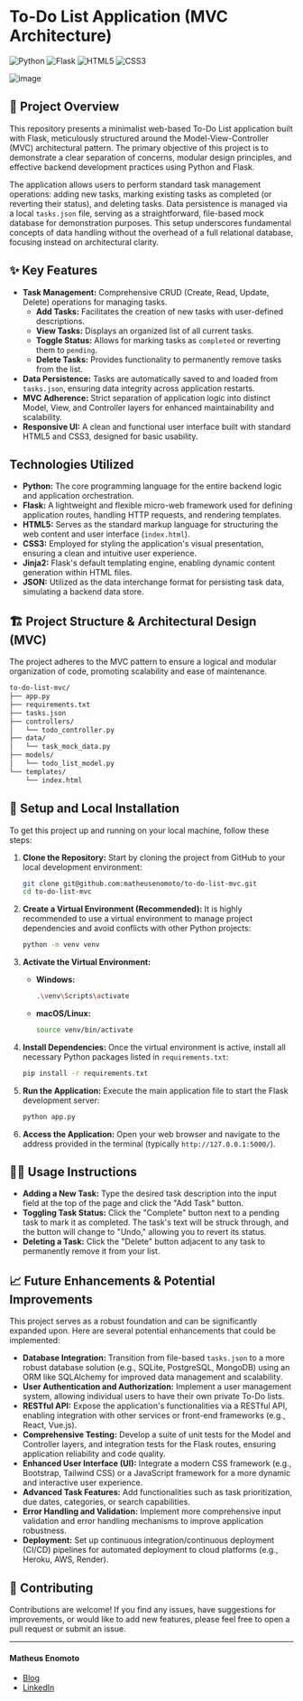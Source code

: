 # To-Do List Application (MVC Architecture)

![Python](https://img.shields.io/badge/Python-3.9%2B-blue?style=for-the-badge&logo=python&logoColor=white)
![Flask](https://img.shields.io/badge/Flask-2.3%2B-black?style=for-the-badge&logo=flask&logoColor=white)
![HTML5](https://img.shields.io/badge/HTML5-E34F26?style=for-the-badge&logo=html5&logoColor=white)
![CSS3](https://img.shields.io/badge/CSS3-1572B6?style=for-the-badge&logo=css3&logoColor=white)

![image](https://github.com/user-attachments/assets/52af1a45-9da5-4690-b188-0ce2e77fb670)

## 📖 Project Overview

This repository presents a minimalist web-based To-Do List application built with Flask, meticulously structured around the Model-View-Controller (MVC) architectural pattern. The primary objective of this project is to demonstrate a clear separation of concerns, modular design principles, and effective backend development practices using Python and Flask.

The application allows users to perform standard task management operations: adding new tasks, marking existing tasks as completed (or reverting their status), and deleting tasks. Data persistence is managed via a local `tasks.json` file, serving as a straightforward, file-based mock database for demonstration purposes. This setup underscores fundamental concepts of data handling without the overhead of a full relational database, focusing instead on architectural clarity.

## ✨ Key Features

*   **Task Management:** Comprehensive CRUD (Create, Read, Update, Delete) operations for managing tasks.
    *   **Add Tasks:** Facilitates the creation of new tasks with user-defined descriptions.
    *   **View Tasks:** Displays an organized list of all current tasks.
    *   **Toggle Status:** Allows for marking tasks as `completed` or reverting them to `pending`.
    *   **Delete Tasks:** Provides functionality to permanently remove tasks from the list.
*   **Data Persistence:** Tasks are automatically saved to and loaded from `tasks.json`, ensuring data integrity across application restarts.
*   **MVC Adherence:** Strict separation of application logic into distinct Model, View, and Controller layers for enhanced maintainability and scalability.
*   **Responsive UI:** A clean and functional user interface built with standard HTML5 and CSS3, designed for basic usability.

## Technologies Utilized

*   **Python:** The core programming language for the entire backend logic and application orchestration.
*   **Flask:** A lightweight and flexible micro-web framework used for defining application routes, handling HTTP requests, and rendering templates.
*   **HTML5:** Serves as the standard markup language for structuring the web content and user interface (`index.html`).
*   **CSS3:** Employed for styling the application's visual presentation, ensuring a clean and intuitive user experience.
*   **Jinja2:** Flask's default templating engine, enabling dynamic content generation within HTML files.
*   **JSON:** Utilized as the data interchange format for persisting task data, simulating a backend data store.

## 🏗️ Project Structure & Architectural Design (MVC)

The project adheres to the MVC pattern to ensure a logical and modular organization of code, promoting scalability and ease of maintenance.

```bash
to-do-list-mvc/
├── app.py
├── requirements.txt
├── tasks.json
├── controllers/
│   └── todo_controller.py
├── data/
│   └── task_mock_data.py
├── models/
│   └── todo_list_model.py
└── templates/
    └── index.html
```

## 🚀 Setup and Local Installation

To get this project up and running on your local machine, follow these steps:

1.  **Clone the Repository:**
    Start by cloning the project from GitHub to your local development environment:
    ```bash
    git clone git@github.com:matheusenomoto/to-do-list-mvc.git
    cd to-do-list-mvc
    ```

2.  **Create a Virtual Environment (Recommended):**
    It is highly recommended to use a virtual environment to manage project dependencies and avoid conflicts with other Python projects:
    ```bash
    python -m venv venv
    ```

3.  **Activate the Virtual Environment:**
    *   **Windows:**
        ```bash
        .\venv\Scripts\activate
        ```
    *   **macOS/Linux:**
        ```bash
        source venv/bin/activate
        ```

4.  **Install Dependencies:**
    Once the virtual environment is active, install all necessary Python packages listed in `requirements.txt`:
    ```bash
    pip install -r requirements.txt
    ```

5.  **Run the Application:**
    Execute the main application file to start the Flask development server:
    ```bash
    python app.py
    ```

6.  **Access the Application:**
    Open your web browser and navigate to the address provided in the terminal (typically `http://127.0.0.1:5000/`).

## 👨‍💻 Usage Instructions

*   **Adding a New Task:** Type the desired task description into the input field at the top of the page and click the "Add Task" button.
*   **Toggling Task Status:** Click the "Complete" button next to a pending task to mark it as completed. The task's text will be struck through, and the button will change to "Undo," allowing you to revert its status.
*   **Deleting a Task:** Click the "Delete" button adjacent to any task to permanently remove it from your list.

## 📈 Future Enhancements & Potential Improvements

This project serves as a robust foundation and can be significantly expanded upon. Here are several potential enhancements that could be implemented:

*   **Database Integration:** Transition from file-based `tasks.json` to a more robust database solution (e.g., SQLite, PostgreSQL, MongoDB) using an ORM like SQLAlchemy for improved data management and scalability.
*   **User Authentication and Authorization:** Implement a user management system, allowing individual users to have their own private To-Do lists.
*   **RESTful API:** Expose the application's functionalities via a RESTful API, enabling integration with other services or front-end frameworks (e.g., React, Vue.js).
*   **Comprehensive Testing:** Develop a suite of unit tests for the Model and Controller layers, and integration tests for the Flask routes, ensuring application reliability and code quality.
*   **Enhanced User Interface (UI):** Integrate a modern CSS framework (e.g., Bootstrap, Tailwind CSS) or a JavaScript framework for a more dynamic and interactive user experience.
*   **Advanced Task Features:** Add functionalities such as task prioritization, due dates, categories, or search capabilities.
*   **Error Handling and Validation:** Implement more comprehensive input validation and error handling mechanisms to improve application robustness.
*   **Deployment:** Set up continuous integration/continuous deployment (CI/CD) pipelines for automated deployment to cloud platforms (e.g., Heroku, AWS, Render).

## 🤝 Contributing

Contributions are welcome! If you find any issues, have suggestions for improvements, or would like to add new features, please feel free to open a pull request or submit an issue.

---

#### **Matheus Enomoto**
- [Blog](https://matheusenomoto.com/)
- [LinkedIn](https://www.linkedin.com/in/matheus-lopes-enomoto/)
